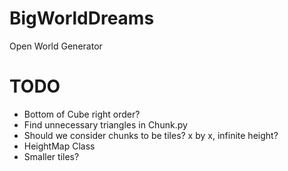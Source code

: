# BigWorldDreams
Open World Generator

# TODO
- Bottom of Cube right order?
- Find unnecessary triangles in Chunk.py
- Should we consider chunks to be tiles?  x by x, infinite height?
- HeightMap Class
- Smaller tiles?